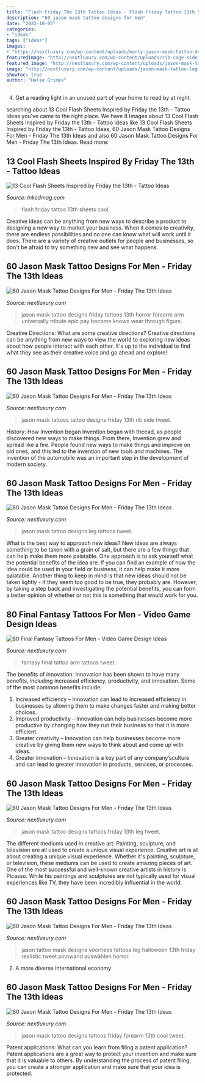 ```yaml
---
title: "Flash Friday The 13th Tattoo Ideas - Flash Friday Tattoo 13th Sheets Cool"
description: "60 jason mask tattoo designs for men"
date: "2022-10-05"
categories:
- "ideas"
tags: ["ideas"]
images:
- "https://nextluxury.com/wp-content/uploads/manly-jason-mask-tattoo-design-ideas-for-men-lower-leg.jpg"
featuredImage: "http://nextluxury.com/wp-content/uploads/rib-cage-side-3d-jason-mask-tattoos-for-gentlemen.jpg"
featured_image: "http://nextluxury.com/wp-content/uploads/jason-mask-tattoo-leg-calf-design-on-man.jpg"
image: "http://nextluxury.com/wp-content/uploads/jason-mask-tattoo-leg-calf-design-on-man.jpg"
ShowToc: true
author: "Halie Grimes"
---
```



4. Get a reading light in an unused part of your home to read by at night.

	

		
searching about 13 Cool Flash Sheets Inspired by Friday the 13th - Tattoo Ideas you've came to the right place. We have 8 Images about 13 Cool Flash Sheets Inspired by Friday the 13th - Tattoo Ideas like 13 Cool Flash Sheets Inspired by Friday the 13th - Tattoo Ideas, 60 Jason Mask Tattoo Designs For Men - Friday The 13th Ideas and also 60 Jason Mask Tattoo Designs For Men - Friday The 13th Ideas. Read more:
		
    
## 13 Cool Flash Sheets Inspired By Friday The 13th - Tattoo Ideas

<img loading=lazy src="https://www.inkedmag.com/.image/t_share/MTU5MDMyMTI2MjM0Njk5NTQ0/featuredimage.png" onerror="this.onerror=null;this.src='https://tse3.mm.bing.net/th?id=OIP.OZ4yIJhQuW19qxlPminmAwHaHX&amp;pid=15.1';" alt="13 Cool Flash Sheets Inspired by Friday the 13th - Tattoo Ideas">

_Source: inkedmag.com_

>flash friday tattoo 13th sheets cool. 

	

Creative ideas can be anything from new ways to describe a product to designing a new way to market your business. When it comes to creativity, there are endless possibilities and no one can know what will work until it does. There are a variety of creative outlets for people and businesses, so don't be afraid to try something new and see what happens.

    
## 60 Jason Mask Tattoo Designs For Men - Friday The 13th Ideas

<img loading=lazy src="http://nextluxury.com/wp-content/uploads/hyper-realistic-3d-forearm-male-jason-mask-tattoo-designs.jpg" onerror="this.onerror=null;this.src='https://tse4.mm.bing.net/th?id=OIP.FPFLekqOnrEbIWDQWGEH3QHaHK&amp;pid=15.1';" alt="60 Jason Mask Tattoo Designs For Men - Friday The 13th Ideas">

_Source: nextluxury.com_

>jason mask tattoo designs friday tattoos 13th horror forearm arm universally tribute epic pay become known wear through figure. 

	

Creative Directions: What are some creative directions?
Creative directions can be anything from new ways to view the world to exploring new ideas about how people interact with each other. It's up to the individual to find what they see as their creative voice and go ahead and explore!

    
## 60 Jason Mask Tattoo Designs For Men - Friday The 13th Ideas

<img loading=lazy src="http://nextluxury.com/wp-content/uploads/rib-cage-side-3d-jason-mask-tattoos-for-gentlemen.jpg" onerror="this.onerror=null;this.src='https://tse3.mm.bing.net/th?id=OIP.8jSJLdRuBje3Rrwn-OdK1AHaHa&amp;pid=15.1';" alt="60 Jason Mask Tattoo Designs For Men - Friday The 13th Ideas">

_Source: nextluxury.com_

>jason mask tattoos tattoo designs friday 13th rib side tweet. 

	

History: How Invention began
Invention began with theead, as people discovered new ways to make things. From there, Invention grew and spread like a fire. People found new ways to make things and improve on old ones, and this led to the invention of new tools and machines. The invention of the automobile was an important step in the development of modern society.

    
## 60 Jason Mask Tattoo Designs For Men - Friday The 13th Ideas

<img loading=lazy src="http://nextluxury.com/wp-content/uploads/male-jason-mask-tattoo-design-inspiration-on-leg-calf.jpg" onerror="this.onerror=null;this.src='https://tse3.mm.bing.net/th?id=OIP.3wle4LyZXP8NAqdcTqEP8wHaHa&amp;pid=15.1';" alt="60 Jason Mask Tattoo Designs For Men - Friday The 13th Ideas">

_Source: nextluxury.com_

>jason mask tattoo designs leg tattoos tweet. 

	

What is the best way to approach new ideas?
New ideas are always something to be taken with a grain of salt, but there are a few things that can help make them more palatable. One approach is to ask yourself what the potential benefits of the idea are. If you can find an example of how the idea could be used in your field or business, it can help make it more palatable. Another thing to keep in mind is that new ideas should not be taken lightly - if they seem too good to be true, they probably are. However, by taking a step back and investigating the potential benefits, you can form a better opinion of whether or not this is something that would work for you.

    
## 80 Final Fantasy Tattoos For Men - Video Game Design Ideas

<img loading=lazy src="http://nextluxury.com/wp-content/uploads/upper-arm-black-and-grey-final-fantasy-tattoo-on-guy.jpg" onerror="this.onerror=null;this.src='https://tse1.mm.bing.net/th?id=OIP.I9073SCnH-idlhn8yK5L8QHaHa&amp;pid=15.1';" alt="80 Final Fantasy Tattoos For Men - Video Game Design Ideas">

_Source: nextluxury.com_

>fantasy final tattoo arm tattoos tweet. 

	

The benefits of innovation:
Innovation has been shown to have many benefits, including increased efficiency, productivity, and innovation. Some of the most common benefits include: 
1. Increased efficiency – Innovation can lead to increased efficiency in businesses by allowing them to make changes faster and making better choices. 
2. Improved productivity – Innovation can help businesses become more productive by changing how they run their business so that it is more efficient. 
3. Greater creativity – Innovation can help businesses become more creative by giving them new ways to think about and come up with ideas. 
4. Greater innovation – Innovation is a key part of any company’sculture and can lead to greater innovation in products, services, or processes.

    
## 60 Jason Mask Tattoo Designs For Men - Friday The 13th Ideas

<img loading=lazy src="https://nextluxury.com/wp-content/uploads/manly-jason-mask-tattoo-design-ideas-for-men-lower-leg.jpg" onerror="this.onerror=null;this.src='https://tse1.mm.bing.net/th?id=OIP.BoKScYFR80016I4IkF0akQHaHa&amp;pid=15.1';" alt="60 Jason Mask Tattoo Designs For Men - Friday The 13th Ideas">

_Source: nextluxury.com_

>jason mask tattoo designs tattoos friday 13th leg tweet. 

	

The different mediums used in creative art: Painting, sculpture, and television are all used to create a unique visual experience.
Creative art is all about creating a unique visual experience. Whether it's painting, sculpture, or television, these mediums can be used to create amazing pieces of art. One of the most successful and well-known creative artists in history is Picasso. While his paintings and sculptures are not typically used for visual experiences like TV, they have been incredibly influential in the world.

    
## 60 Jason Mask Tattoo Designs For Men - Friday The 13th Ideas

<img loading=lazy src="http://nextluxury.com/wp-content/uploads/jason-mask-tattoo-leg-calf-design-on-man.jpg" onerror="this.onerror=null;this.src='https://tse3.mm.bing.net/th?id=OIP.85jMfPQQOEIOkRFkyanZbQAAAA&amp;pid=15.1';" alt="60 Jason Mask Tattoo Designs For Men - Friday The 13th Ideas">

_Source: nextluxury.com_

>jason tattoo mask designs voorhees tattoos leg halloween 13th friday realistic tweet pinnwand auswählen horror. 

	

2. A more diverse international economy 

    
## 60 Jason Mask Tattoo Designs For Men - Friday The 13th Ideas

<img loading=lazy src="http://nextluxury.com/wp-content/uploads/male-cool-jason-mask-tattoo-ideas-on-inner-forearm.jpg" onerror="this.onerror=null;this.src='https://tse4.mm.bing.net/th?id=OIP.kiMD2uuk9lAdclCO0O_39AHaJP&amp;pid=15.1';" alt="60 Jason Mask Tattoo Designs For Men - Friday The 13th Ideas">

_Source: nextluxury.com_

>jason mask tattoo designs tattoos friday forearm 13th cool tweet. 

	

Patent applications: What can you learn from filing a patent application?
Patent applications are a great way to protect your invention and make sure that it is valuable to others. By understanding the process of patent filing, you can create a stronger application and make sure that your idea is protected.

